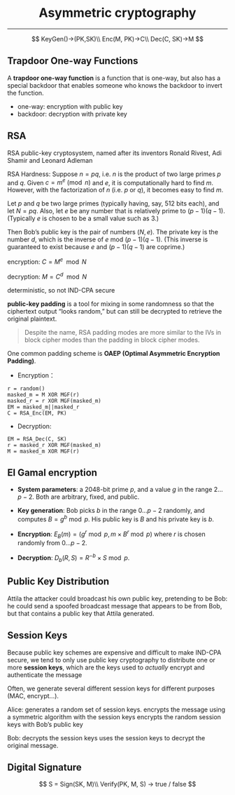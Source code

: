# <center> Asymmetric cryptography
---
$$
KeyGen()->(PK,SK)\\
Enc(M, PK)->C\\
Dec(C, SK)->M
$$
## Trapdoor One-way Functions
A **trapdoor one-way function** is a function that is one-way, but also has a special backdoor that enables someone who knows the backdoor to invert the function.
- one-way: encryption with public key
- backdoor: decryption with private key

## RSA
RSA public-key cryptosystem, named after its inventors Ronald Rivest, Adi Shamir and Leonard Adleman



RSA Hardness: 
Suppose $n = pq$, i.e. $n$ is the product of two large primes $p$ and $q$.
Given $c =m^e \pmod n$ and $e$, it is computationally hard to find $m$. However, with the factorization of $n$ (i.e. $p$ or $q$), it becomes easy to find $m$.

Let $p$ and $q$ be two large primes (typically having, say, 512 bits each), and let $N = pq$. 
Also, let $e$ be any number that is relatively prime to $(p−1)(q−1)$. (Typically $e$ is chosen to be a small value such as 3.) 

Then Bob’s public key is the pair of numbers $(N,e)$. 
The private key is the number $d$, which is the inverse of $e$ mod $(p−1)(q−1)$. (This inverse is guaranteed to exist because $e$ and $(p−1)(q−1)$ are coprime.)

encryption: $C = M^e \mod N$

decryption: $M = C^d \mod N$


deterministic, so not IND-CPA secure

**public-key padding** is a tool for mixing in some randomness so that the ciphertext output “looks random,” but can still be decrypted to retrieve the original plaintext.

>Despite the name, RSA padding modes are more similar to the IVs in block cipher modes than the padding in block cipher modes. 

One common padding scheme is **OAEP (Optimal Asymmetric Encryption Padding)**. 

- Encryption：
```
r = random()
masked_m = M XOR MGF(r)
masked_r = r XOR MGF(masked_m)
EM = masked_m||masked_r
C = RSA_Enc(EM, PK)
```
- Decryption:
```
EM = RSA_Dec(C, SK)
r = masked_r XOR MGF(masked_m)
M = masked_m XOR MGF(r)
```

## El Gamal encryption
-   **System parameters**: a 2048-bit prime $p$, and a value $g$ in the range $2 \ldots p-2$. Both are arbitrary, fixed, and public.

-   **Key generation**: Bob picks $b$ in the range $0 \ldots p-2$ randomly, and computes $B = g^{b} \bmod p$. His public key is $B$ and his private key is $b$.

-   **Encryption**: $E_{B}(m) = (g^{r} \bmod p, m \times B^{r} \bmod p)$ where $r$ is chosen randomly from $0 \ldots p-2$.

-   **Decryption**: $D_{b}(R, S) = R^{-b} \times S \bmod p$.

## Public Key Distribution
Attila the attacker could broadcast his own public key, pretending to be Bob: he could send a spoofed broadcast message that appears to be from Bob, but that contains a public key that Attila generated. 


## Session Keys
Because public key schemes are expensive and difficult to make IND-CPA secure, we tend to only use public key cryptography to distribute one or more **session keys**, which are the keys used to *actually* encrypt and authenticate the message

Often, we generate several different session keys for different purposes (MAC, encrypt...).

Alice:
generates a random set of session keys. 
encrypts the message using a symmetric algorithm with the session keys
encrypts the random session keys with Bob’s public key

Bob:
decrypts the session keys
uses the session keys to decrypt the original message.

## Digital Signature
$$
S = Sign(SK, M)\\
Verify(PK, M, S) -> true / false
$$